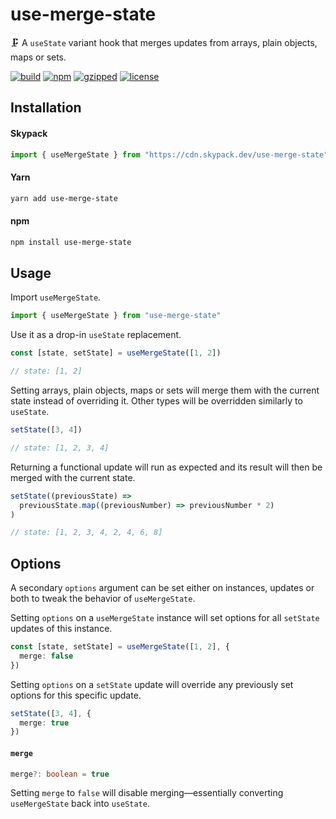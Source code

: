 # use-merge-state

🗜️ A `useState` variant hook that merges updates from arrays, plain objects, maps or sets.

[![build](https://github.com/bouchenoiremarc/use-merge-state/actions/workflows/ci.yml/badge.svg?branch=main)](https://github.com/bouchenoiremarc/use-merge-state/actions/workflows/ci.yml) [![npm](https://img.shields.io/npm/v/use-merge-state?color=%230cf)](https://www.npmjs.com/package/use-merge-state) [![gzipped](https://img.shields.io/bundlephobia/minzip/use-merge-state?label=gzipped&color=%2385f)](https://www.npmjs.com/package/use-merge-state) [![license](https://img.shields.io/github/license/bouchenoiremarc/use-merge-state?color=%23e4b)](https://github.com/bouchenoiremarc/use-merge-state/blob/main/LICENSE)

## Installation

#### Skypack

```javascript
import { useMergeState } from "https://cdn.skypack.dev/use-merge-state"
```

#### Yarn

```bash
yarn add use-merge-state
```

#### npm

```bash
npm install use-merge-state
```

## Usage

Import `useMergeState`.

```typescript
import { useMergeState } from "use-merge-state"
```

Use it as a drop-in `useState` replacement.

```typescript
const [state, setState] = useMergeState([1, 2])

// state: [1, 2]
```

Setting arrays, plain objects, maps or sets will merge them with the current state instead of overriding it. Other types will be overridden similarly to `useState`.

```typescript
setState([3, 4])

// state: [1, 2, 3, 4]
```

Returning a functional update will run as expected and its result will then be merged with the current state.

```typescript
setState((previousState) =>
  previousState.map((previousNumber) => previousNumber * 2)
)

// state: [1, 2, 3, 4, 2, 4, 6, 8]
```

## Options

A secondary `options` argument can be set either on instances, updates or both to tweak the behavior of `useMergeState`.

Setting `options` on a `useMergeState` instance will set options for all `setState` updates of this instance.

```typescript
const [state, setState] = useMergeState([1, 2], {
  merge: false
})
```

Setting `options` on a `setState` update will override any previously set options for this specific update.

```typescript
setState([3, 4], {
  merge: true
})
```

#### `merge`

```typescript
merge?: boolean = true
```

Setting `merge` to `false` will disable merging—essentially converting `useMergeState` back into `useState`.
